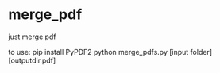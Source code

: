 # merge_pdf
just merge pdf

to use:
pip install PyPDF2
python merge_pdfs.py [input folder] [outputdir.pdf]
